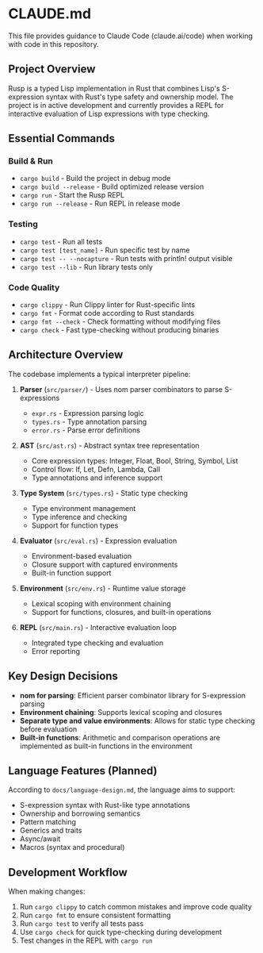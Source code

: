 # CLAUDE.md

This file provides guidance to Claude Code (claude.ai/code) when working with code in this repository.

## Project Overview

Rusp is a typed Lisp implementation in Rust that combines Lisp's S-expression syntax with Rust's type safety and ownership model. The project is in active development and currently provides a REPL for interactive evaluation of Lisp expressions with type checking.

## Essential Commands

### Build & Run
- `cargo build` - Build the project in debug mode
- `cargo build --release` - Build optimized release version
- `cargo run` - Start the Rusp REPL
- `cargo run --release` - Run REPL in release mode

### Testing
- `cargo test` - Run all tests
- `cargo test [test_name]` - Run specific test by name
- `cargo test -- --nocapture` - Run tests with println! output visible
- `cargo test --lib` - Run library tests only

### Code Quality
- `cargo clippy` - Run Clippy linter for Rust-specific lints
- `cargo fmt` - Format code according to Rust standards
- `cargo fmt --check` - Check formatting without modifying files
- `cargo check` - Fast type-checking without producing binaries

## Architecture Overview

The codebase implements a typical interpreter pipeline:

1. **Parser** (`src/parser/`) - Uses nom parser combinators to parse S-expressions
   - `expr.rs` - Expression parsing logic
   - `types.rs` - Type annotation parsing
   - `error.rs` - Parse error definitions

2. **AST** (`src/ast.rs`) - Abstract syntax tree representation
   - Core expression types: Integer, Float, Bool, String, Symbol, List
   - Control flow: If, Let, Defn, Lambda, Call
   - Type annotations and inference support

3. **Type System** (`src/types.rs`) - Static type checking
   - Type environment management
   - Type inference and checking
   - Support for function types

4. **Evaluator** (`src/eval.rs`) - Expression evaluation
   - Environment-based evaluation
   - Closure support with captured environments
   - Built-in function support

5. **Environment** (`src/env.rs`) - Runtime value storage
   - Lexical scoping with environment chaining
   - Support for functions, closures, and built-in operations

6. **REPL** (`src/main.rs`) - Interactive evaluation loop
   - Integrated type checking and evaluation
   - Error reporting

## Key Design Decisions

- **nom for parsing**: Efficient parser combinator library for S-expression parsing
- **Environment chaining**: Supports lexical scoping and closures
- **Separate type and value environments**: Allows for static type checking before evaluation
- **Built-in functions**: Arithmetic and comparison operations are implemented as built-in functions in the environment

## Language Features (Planned)

According to `docs/language-design.md`, the language aims to support:
- S-expression syntax with Rust-like type annotations
- Ownership and borrowing semantics
- Pattern matching
- Generics and traits
- Async/await
- Macros (syntax and procedural)

## Development Workflow

When making changes:
1. Run `cargo clippy` to catch common mistakes and improve code quality
2. Run `cargo fmt` to ensure consistent formatting
3. Run `cargo test` to verify all tests pass
4. Use `cargo check` for quick type-checking during development
5. Test changes in the REPL with `cargo run`